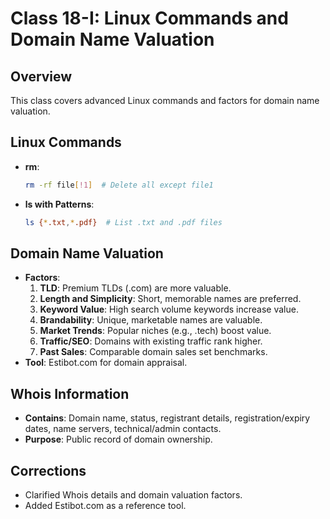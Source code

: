 # Class 18-I: Linux Commands and Domain Name Valuation

## Overview
This class covers advanced Linux commands and factors for domain name valuation.

## Linux Commands
- **rm**:
  ```bash
  rm -rf file[!1]  # Delete all except file1
  ```
- **ls with Patterns**:
  ```bash
  ls {*.txt,*.pdf}  # List .txt and .pdf files
  ```

## Domain Name Valuation
- **Factors**:
  1. **TLD**: Premium TLDs (.com) are more valuable.
  2. **Length and Simplicity**: Short, memorable names are preferred.
  3. **Keyword Value**: High search volume keywords increase value.
  4. **Brandability**: Unique, marketable names are valuable.
  5. **Market Trends**: Popular niches (e.g., .tech) boost value.
  6. **Traffic/SEO**: Domains with existing traffic rank higher.
  7. **Past Sales**: Comparable domain sales set benchmarks.
- **Tool**: Estibot.com for domain appraisal.

## Whois Information
- **Contains**: Domain name, status, registrant details, registration/expiry dates, name servers, technical/admin contacts.
- **Purpose**: Public record of domain ownership.

## Corrections
- Clarified Whois details and domain valuation factors.
- Added Estibot.com as a reference tool.
